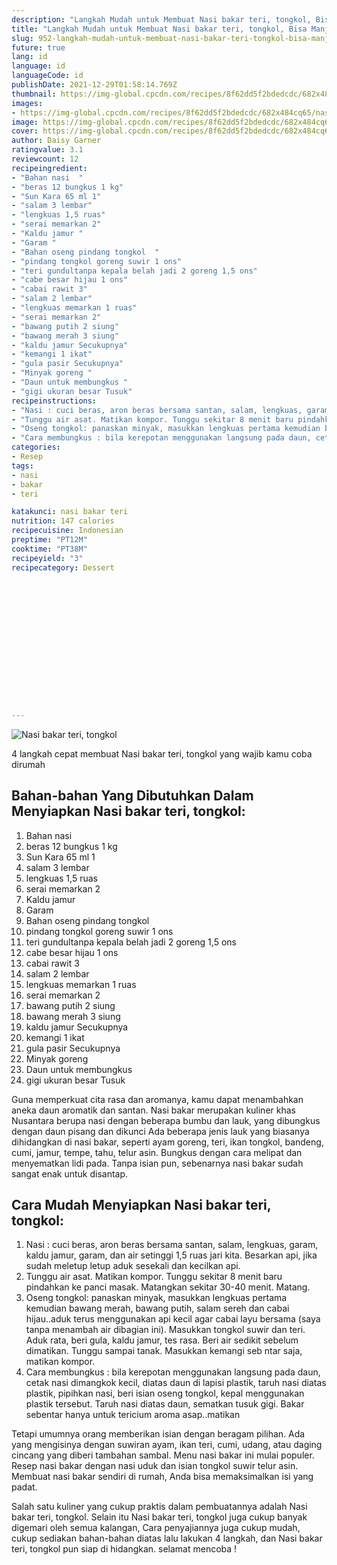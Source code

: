 ```yaml
---
description: "Langkah Mudah untuk Membuat Nasi bakar teri, tongkol, Bisa Manjain Lidah"
title: "Langkah Mudah untuk Membuat Nasi bakar teri, tongkol, Bisa Manjain Lidah"
slug: 952-langkah-mudah-untuk-membuat-nasi-bakar-teri-tongkol-bisa-manjain-lidah
future: true
lang: id
language: id
languageCode: id
publishDate: 2021-12-29T01:58:14.769Z 
thumbnail: https://img-global.cpcdn.com/recipes/8f62dd5f2bdedcdc/682x484cq65/nasi-bakar-teri-tongkol-foto-resep-utama.webp
images:
- https://img-global.cpcdn.com/recipes/8f62dd5f2bdedcdc/682x484cq65/nasi-bakar-teri-tongkol-foto-resep-utama.webp
image: https://img-global.cpcdn.com/recipes/8f62dd5f2bdedcdc/682x484cq65/nasi-bakar-teri-tongkol-foto-resep-utama.webp
cover: https://img-global.cpcdn.com/recipes/8f62dd5f2bdedcdc/682x484cq65/nasi-bakar-teri-tongkol-foto-resep-utama.webp
author: Daisy Garner
ratingvalue: 3.1
reviewcount: 12
recipeingredient:
- "Bahan nasi  "
- "beras 12 bungkus 1 kg"
- "Sun Kara 65 ml 1"
- "salam 3 lembar"
- "lengkuas 1,5 ruas"
- "serai memarkan 2"
- "Kaldu jamur "
- "Garam "
- "Bahan oseng pindang tongkol  "
- "pindang tongkol goreng suwir 1 ons"
- "teri gundultanpa kepala belah jadi 2 goreng 1,5 ons"
- "cabe besar hijau 1 ons"
- "cabai rawit 3"
- "salam 2 lembar"
- "lengkuas memarkan 1 ruas"
- "serai memarkan 2"
- "bawang putih 2 siung"
- "bawang merah 3 siung"
- "kaldu jamur Secukupnya"
- "kemangi 1 ikat"
- "gula pasir Secukupnya"
- "Minyak goreng "
- "Daun untuk membungkus "
- "gigi ukuran besar Tusuk"
recipeinstructions:
- "Nasi : cuci beras, aron beras bersama santan, salam, lengkuas, garam, kaldu jamur, garam, dan air setinggi 1,5 ruas jari kita. Besarkan api, jika sudah meletup letup aduk sesekali dan kecilkan api."
- "Tunggu air asat. Matikan kompor. Tunggu sekitar 8 menit baru pindahkan ke panci masak. Matangkan sekitar 30-40 menit. Matang."
- "Oseng tongkol: panaskan minyak, masukkan lengkuas pertama kemudian bawang merah, bawang putih, salam sereh dan cabai hijau..aduk terus menggunakan api kecil agar cabai layu bersama (saya tanpa menambah air dibagian ini). Masukkan tongkol suwir dan teri. Aduk rata, beri gula, kaldu jamur, tes rasa. Beri air sedikit sebelum dimatikan. Tunggu sampai tanak. Masukkan kemangi seb ntar saja, matikan kompor."
- "Cara membungkus : bila kerepotan menggunakan langsung pada daun, cetak nasi dimangkok kecil, diatas daun di lapisi plastik, taruh nasi diatas plastik, pipihkan nasi, beri isian oseng tongkol, kepal menggunakan plastik tersebut. Taruh nasi diatas daun, sematkan tusuk gigi. Bakar sebentar hanya untuk tericium aroma asap..matikan"
categories:
- Resep
tags:
- nasi
- bakar
- teri

katakunci: nasi bakar teri 
nutrition: 147 calories
recipecuisine: Indonesian
preptime: "PT12M"
cooktime: "PT38M"
recipeyield: "3"
recipecategory: Dessert


     
    
    
    
    
    
    
    
    
    
    
      
    
---
```



![Nasi bakar teri, tongkol](https://img-global.cpcdn.com/recipes/8f62dd5f2bdedcdc/682x484cq65/nasi-bakar-teri-tongkol-foto-resep-utama.webp)

4 langkah cepat membuat  Nasi bakar teri, tongkol yang wajib kamu coba dirumah

<!--inarticleads1-->

## Bahan-bahan Yang Dibutuhkan Dalam Menyiapkan Nasi bakar teri, tongkol:

1. Bahan nasi  
1. beras 12 bungkus 1 kg
1. Sun Kara 65 ml 1
1. salam 3 lembar
1. lengkuas 1,5 ruas
1. serai memarkan 2
1. Kaldu jamur 
1. Garam 
1. Bahan oseng pindang tongkol  
1. pindang tongkol goreng suwir 1 ons
1. teri gundultanpa kepala belah jadi 2 goreng 1,5 ons
1. cabe besar hijau 1 ons
1. cabai rawit 3
1. salam 2 lembar
1. lengkuas memarkan 1 ruas
1. serai memarkan 2
1. bawang putih 2 siung
1. bawang merah 3 siung
1. kaldu jamur Secukupnya
1. kemangi 1 ikat
1. gula pasir Secukupnya
1. Minyak goreng 
1. Daun untuk membungkus 
1. gigi ukuran besar Tusuk

Guna memperkuat cita rasa dan aromanya, kamu dapat menambahkan aneka daun aromatik dan santan. Nasi bakar merupakan kuliner khas Nusantara berupa nasi dengan beberapa bumbu dan lauk, yang dibungkus dengan daun pisang dan dikunci Ada beberapa jenis lauk yang biasanya dihidangkan di nasi bakar, seperti ayam goreng, teri, ikan tongkol, bandeng, cumi, jamur, tempe, tahu, telur asin. Bungkus dengan cara melipat dan menyematkan lidi pada. Tanpa isian pun, sebenarnya nasi bakar sudah sangat enak untuk disantap. 

<!--inarticleads2-->

## Cara Mudah Menyiapkan Nasi bakar teri, tongkol:

1. Nasi : cuci beras, aron beras bersama santan, salam, lengkuas, garam, kaldu jamur, garam, dan air setinggi 1,5 ruas jari kita. Besarkan api, jika sudah meletup letup aduk sesekali dan kecilkan api.
1. Tunggu air asat. Matikan kompor. Tunggu sekitar 8 menit baru pindahkan ke panci masak. Matangkan sekitar 30-40 menit. Matang.
1. Oseng tongkol: panaskan minyak, masukkan lengkuas pertama kemudian bawang merah, bawang putih, salam sereh dan cabai hijau..aduk terus menggunakan api kecil agar cabai layu bersama (saya tanpa menambah air dibagian ini). Masukkan tongkol suwir dan teri. Aduk rata, beri gula, kaldu jamur, tes rasa. Beri air sedikit sebelum dimatikan. Tunggu sampai tanak. Masukkan kemangi seb ntar saja, matikan kompor.
1. Cara membungkus : bila kerepotan menggunakan langsung pada daun, cetak nasi dimangkok kecil, diatas daun di lapisi plastik, taruh nasi diatas plastik, pipihkan nasi, beri isian oseng tongkol, kepal menggunakan plastik tersebut. Taruh nasi diatas daun, sematkan tusuk gigi. Bakar sebentar hanya untuk tericium aroma asap..matikan


Tetapi umumnya orang memberikan isian dengan beragam pilihan. Ada yang mengisinya dengan suwiran ayam, ikan teri, cumi, udang, atau daging cincang yang diberi tambahan sambal. Menu nasi bakar ini mulai populer. Resep nasi bakar dengan nasi uduk dan isian tongkol suwir telur asin. Membuat nasi bakar sendiri di rumah, Anda bisa memaksimalkan isi yang padat. 

Salah satu kuliner yang cukup praktis dalam pembuatannya adalah  Nasi bakar teri, tongkol. Selain itu  Nasi bakar teri, tongkol  juga cukup banyak digemari oleh semua kalangan, Cara penyajiannya juga cukup mudah, cukup sediakan bahan-bahan diatas lalu lakukan 4 langkah, dan  Nasi bakar teri, tongkol  pun siap di hidangkan. selamat mencoba !
